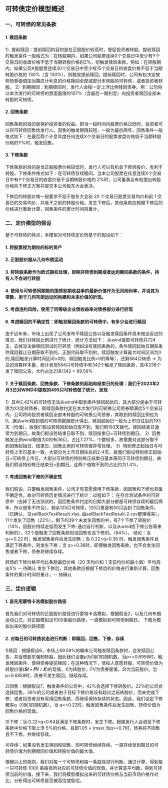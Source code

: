 ## 可转债定价模型概述

### 一、可转债的常见条款
#### 1. 赎回条款
1）提前赎回：提前赎回的目的是在正股股价较高时，督促投资者转股。提前赎回的触发条件一般格式为：在转股期内，如果公司股票连续X个交易日中至少有Y个交易日的收盘价格不低于当期转股价格的Z%，则触发赎回条款。例如：在转股期内，如果公司A股股票连续30个交易日中至少有15个交易日的收盘价格不低于当期转股价格的 130%（含 130%），则触发提前赎回。提前赎回时，公司有权决定按照债券面值加当期应计利息的价格赎回全部或部分未转股的可转债，或者投资者转股。
2）到期赎回：到期赎回时，发行人会按一定上浮比例赎回债券。例：公司将以本次发行的可转债的票面面值的107%（含最后一期利息）向投资者赎回全部未转股的可转债。

#### 2. 回售条款
回售条款的目的是保护投资者的权益。即当一段时间内股票价格过低时，投资者可以将可转债回售给发行人。回售的触发期限较短，一般为最后两年，回售条件一般格式如下：在最后两个计息年度任何连续X个交易日的股票收盘价格低于当期转股价格的Y%时，触发回售。

#### 3. 下修条款
下修条款的目的是当正股股票价格较低时，发行人可以有机会下修转股价，有利于转股。下修条件格式如下：在可转债存续期间，当本公司股票在任意连续X个交易日中有Y个交易日的收盘价低于当期转股价格的 Z%时，公司董事会有权提出转股价格向下修正方案并提交本公司股东大会表决。

下修后的转股价格一般要求不低于股东大会前 20 个交易日股票交易均价和前 1 交易日的交易均价，并低于之前的转股价格。发生下修后，其他条款应根据下修后的价格进行重新计算，回售条件的累计时间将重计。

### 二、定价模型的假设
基于可转债的特点，本模型对可转债定价所基于的假设如下：
#### 1. 将股票视为期权的标的资产
#### 2. 正股股价服从几何布朗运动
#### 3. 将转股条款作为欧式期权处理，即除非转债到期或者达到赎回条款的条件，持有人不会进行转股
#### 4. 使用与可转债同期限的国债到期收益率的最新价值作为无风险利率，并设其为常数，用于几何布朗运动的构建和未来价值的折现。
#### 5. 考虑违约风险，使用了同等级企业债收益率对债券部分进行折现
#### 6. 考虑赎回的不确定性：即触发赎回条款的可转债中，有多少会进行赎回
由于近年来，市场上出现了公司发布不赎回公告以及触发赎回条件但未做出反应的情况，我们对赎回比例进行了统计，统计方法如下：
从wind提取可转债共724支，去掉没法做赎回测试的可转债（例如没有赎回条款的，条件赎回起始日期和条件赎回截止日期获取不到的，正股代码取不到的，赎回触发计算最大时间区间为0的,赎回触发计算时间区间=0的，赎回触发比例=0的等等），还剩584只转债 -> 为总的测算样本量，统计发现584只可转债中有342个触发了赎回条款，其中238个发了赎回公告，大约占比238/342 = 69.59%
#### 7. 关于赎回条款、回售条款、下修条款的起始和结束日的处理：我们于2023年2月3日对WIND中提取的495只可转债做了统计，发现
1）其中2.42%的可转债无法从wind中取到条件赎回起始日，其大部分是由于可转债为XX定转债券，即赎回条款约定在本次发行的可转换公司债券期满后5个交易日内，公司将向投资者赎回全部未转股的可转换公司债券，其取到的赎回比例也为0。据从wind取到值的可转债数据统计得出，赎回起始日一般为上市日往后的193天（均值），故我们假设若赎回起始日取不到，我们用193天替代。赎回结束日通常为到期日。故我们假设若结束日取不到，赎回结束日=可转债到期日。
2）回售触发比例wind取值为0的有36只，占比7.27%，个数较多，故需要对这部分取不到回售起始日、结束日、回售比例的可转债做异常处理。
3）特别修正起始日与可转债上市日基本一致，大部分为上市日期往后的2-4天，故我们假设特别修正起始日=可转债上市日。大部分可转债的特别修正结束日基本等同于可转债到期日，故我们假设特别修正结束日=到期日。这两个值取不到的占比约为1.4%，



#### 7. 考虑回售和下修的不确定性
我们假设，只要触发回售条件，公司才有意愿使用下修条款，因回售和下修也具备不确定性，故对可转债历史情况进行了统计：过程如下：
在符合测试条件的可转债中（去掉了无法测试的，因回售条件约定的日期大部分都是可转债存续的最后两年，所以很多不符合），剩余125只可转债，125只里面有50只达到了回售条件。（已确认，见sellBackTestResult.xlsx, 由sellBackTestResult-2.csv整理得来），11个发生了回售（22%），剩下的39个未发生回售的中，有7个下修了转股价（14%，因股价持续走低而发生下修-通过自行判断，以及从wind找下修公告等来判断的），32个是触发了回售条款但没回售也没下修的。（64%）。
结论：当 q<=0.22 时，触发回售条件后发生回售；当 0.22<q<0.36 时，触发回售条件且满足下修条件，则发生下修；当 q>=0.36时，即便触发回售条款，也不会发生回售或者下修，债券将继续存续。

转债的下修价格平均比条款最低价格（20 天均价和 1 天前均价的最小值）平均高出5% -- 待确认
发生下修后，其他条款应根据下修后的价格进行重新计算，回售条件的累计时间将重计。-- 待确认

### 三、定价逻辑
#### 1. 首先用蒙特卡洛模拟股价路径
首先我们对可转债的正股股价路径进行蒙特卡洛模拟，根据假设2，以及几何布朗运动公式，对正股模拟出1000条股价路径，一直模拟到可转债到期日。
下图为模拟出来的股价路径图


#### 2. 对每日的可转债状态进行判断：即赎回，回售，下修，存续

1)赎回：根据假设6，市场上69.59%的概率公司触发赎回条款时，会发赎回公告，并促使股东强制转股。因此我们设置p为0到1的随机数，当p<=0.6959时，触发赎回条件，使得债券提前赎回；在这种情况下，债权人意愿转股，可转债价值为转股价值(𝑺𝒕 ∗ 𝑭𝑽 / 𝑿)的现值，X为转股价，FV为债券面值，𝑆𝑡为当前股价。当 p>0.6959时，债券不发生赎回，继续存续。

2)回售：根据假设7，触发条件的公司中，42%会选择下修转股价。22%的公司会选择回售。36%的公司或者由于目标下修价格没有超过之前转股价，而未完成下修，或者投资者没有采用回售条款，而继续保持存续的状态。因此，我们设定下修概率q（0到1的随机数），当 q<=0.22时，触发回售条件后发生回售，转债价值为回售价格的现值。

3)下修：当 0.22<q<0.64且满足下修条款时，发生下修。根据发行人会调至下修条款中价格下限上浮 5%的价格，且即1.05 × (max(
当q>=0.7时，债券将不回售且不下修，并继续存续。

4)存续：如果没有发生赎回和回售，则可转债继续存续。一直存续至到期日的可转债价值为到期赎回价值和转股价值的最大值，

根据以上的规则，我们对每一个可转债和每一条路径进行判断。通过计算，得到每一只可转债 1000 条路径所对应的可转债价值的现值，并计算其平均数，得到可转债当前的价值。接下来，我们将模型模拟出来的可转债价格与当前市场价格作对比，分析得出可转债是否被高估或低估。

